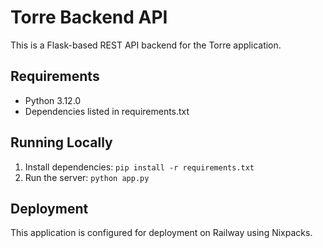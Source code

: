 # Torre Backend API

This is a Flask-based REST API backend for the Torre application.

## Requirements
- Python 3.12.0
- Dependencies listed in requirements.txt

## Running Locally
1. Install dependencies: `pip install -r requirements.txt`
2. Run the server: `python app.py`

## Deployment
This application is configured for deployment on Railway using Nixpacks. 